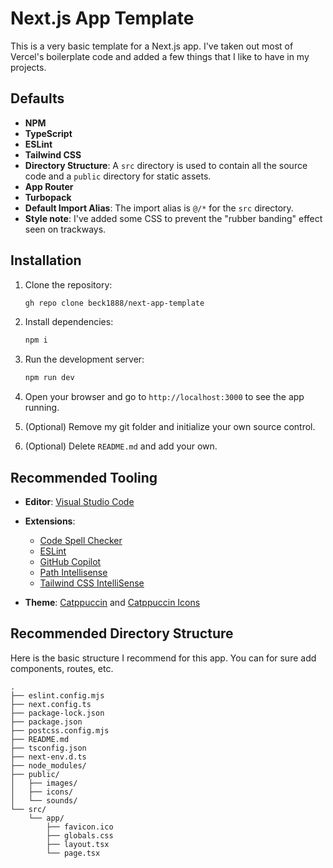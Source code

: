 # Next.js App Template
This is a very basic template for a Next.js app. I've taken out most of Vercel's boilerplate code and added a few things that I like to have in my projects.

## Defaults
- **NPM**
- **TypeScript**
- **ESLint**
- **Tailwind CSS**
- **Directory Structure**: A `src` directory is used to contain all the source code and a `public` directory for static assets.
- **App Router**
- **Turbopack**
- **Default Import Alias**: The import alias is `@/*` for the `src` directory.
- **Style note**: I've added some CSS to prevent the "rubber banding" effect seen on trackways.

## Installation
1. Clone the repository:
   ```bash
   gh repo clone beck1888/next-app-template
    ```

2. Install dependencies:
    ```bash
    npm i
    ``` 

3. Run the development server:
    ```bash
    npm run dev
    ```

4. Open your browser and go to `http://localhost:3000` to see the app running.

5. (Optional) Remove my git folder and initialize your own source control.

6. (Optional) Delete `README.md` and add your own.

## Recommended Tooling
- **Editor**: [Visual Studio Code](https://code.visualstudio.com/)
- **Extensions**:

  - [Code Spell Checker](https://marketplace.visualstudio.com/items/?itemName=streetsidesoftware.code-spell-checker)
  - [ESLint](https://marketplace.visualstudio.com/items?itemName=dbaeumer.vscode-eslint)
  - [GitHub Copilot](https://marketplace.visualstudio.com/items?itemName=GitHub.copilot)
  - [Path Intellisense](https://marketplace.visualstudio.com/items/?itemName=christian-kohler.path-intellisense)
  - [Tailwind CSS IntelliSense](https://marketplace.visualstudio.com/items?itemName=bradlc.vscode-tailwindcss)

- **Theme**: [Catppuccin](https://marketplace.visualstudio.com/items/?itemName=Catppuccin.catppuccin-vsc) and [Catppuccin Icons](https://marketplace.visualstudio.com/items/?itemName=Catppuccin.catppuccin-vsc-icons)

## Recommended Directory Structure
Here is the basic structure I recommend for this app. You can for sure add components, routes, etc.

```
.
├── eslint.config.mjs
├── next.config.ts
├── package-lock.json
├── package.json
├── postcss.config.mjs
├── README.md
├── tsconfig.json
├── next-env.d.ts
├── node_modules/
├── public/
│   ├── images/
│   ├── icons/
│   └── sounds/
└── src/
    └── app/
        ├── favicon.ico
        ├── globals.css
        ├── layout.tsx
        └── page.tsx
```
